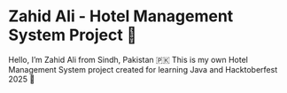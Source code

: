 # Zahid Ali - Hotel Management System Project 🏨
Hello, I’m Zahid Ali from Sindh, Pakistan 🇵🇰
This is my own Hotel Management System project created for learning Java and Hacktoberfest 2025 🎉
